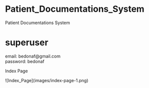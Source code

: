 # Patient_Documentations_System
Patient Documentations System

<h1> superuser </h1>
email: bedonaf@gmail.com
<br>
password: bedonaf

<p> Index Page </p>
![Index_Page](images/index-page-1.png)

